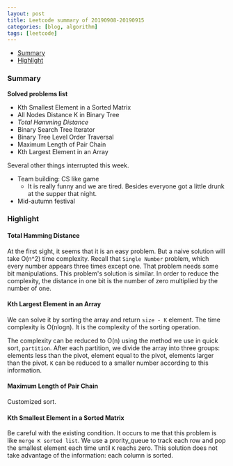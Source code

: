```yaml
---
layout: post
title: Leetcode summary of 20190908-20190915
categories: [blog, algorithm]
tags: [leetcode]
---
```


+ [Summary](#summary)
+ [Highlight](#highlight)

<a id="summary"></a>

### Summary

**Solved problems list**

+ Kth Smallest Element in a Sorted Matrix
+ All Nodes Distance K in Binary Tree
+ *Total Hamming Distance*
+ Binary Search Tree Iterator
+ Binary Tree Level Order Traversal
+ Maximum Length of Pair Chain
+ Kth Largest Element in an Array


Several other things interrupted this week.

+ Team building: CS like game
  + It is really funny and we are tired. Besides everyone got a little drunk at the supper
  that night.
+ Mid-autumn festival

<a id="highlight"></a>

### Highlight

#### Total Hamming Distance

At the first sight, it seems that it is an easy problem. But a naive solution will take O(n^2) time
complexity. Recall that `Single Number` problem, which every number appears three times except one.
That problem needs some bit manipulations. This problem's solution is similar.
In order to reduce the complexity, the distance in one bit is the number of zero multiplied by the
number of one.

#### Kth Largest Element in an Array

We can solve it by sorting the array and return `size - K` element. The time complexity is O(nlogn).
It is the complexity of the sorting operation.

The complexity can be reduced to O(n) using the method we use in quick sort, `partition`. After
each partition, we divide the array into three groups: elements less than the pivot, element equal to
the pivot, elements larger than the pivot. `K` can be reduced to a smaller number according to
this information.

#### Maximum Length of Pair Chain

Customized sort.

#### Kth Smallest Element in a Sorted Matrix

Be careful with the existing condition. It occurs to me that this problem is like `merge K sorted
list`. We use a prority\_queue to track each row and pop the smallest element each time until `K`
reachs zero. This solution does not take advantage of the information: each column is sorted.
